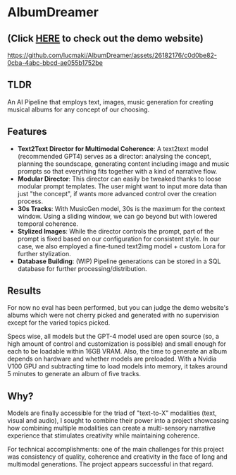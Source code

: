 # AlbumDreamer
## (Click [**HERE**](https://albumdreamer.netlify.app/) to check out the demo website)


https://github.com/lucmaki/AlbumDreamer/assets/26182176/c0d0be82-0cba-4abc-bbcd-ae055b1752be

## TLDR
An AI Pipeline that employs text, images, music generation for creating musical albums for any concept of our choosing.

## Features
- **Text2Text Director for Multimodal Coherence**: A text2text model (recommended GPT4) serves as a director: analysing the concept, planning the soundscape, generating content including image and music prompts so that everything fits together with a kind of narrative flow.
- **Modular Director**: This director can easily be tweaked thanks to loose modular prompt templates. The user might want to input more data than just "the concept", if wants more advanced control over the creation process.
- **30s Tracks**: With MusicGen model, 30s is the maximum for the context window. Using a sliding window, we can go beyond but with lowered temporal coherence. 
- **Stylized Images**: While the director controls the prompt, part of the prompt is fixed based on our configuration for consistent style. In our case, we also employed a fine-tuned text2img model + custom Lora for further stylization. 
- **Database Building**: (WIP) Pipeline generations can be stored in a SQL database for further processing/distribution.
  
## Results
For now no eval has been performed, but you can judge the demo website's albums which were not cherry picked and generated with no supervision except for the varied topics picked.

Specs wise, all models but the GPT-4 model used are open source (so, a high amount of control and customization is possible) and small enough for each to be loadable within 16GB VRAM. Also, the time to generate an album depends on hardware and whether models are preloaded. With a Nvidia V100 GPU and subtracting time to load models into memory, it takes around 5 minutes to generate an album of five tracks.

## Why?
Models are finally accessible for the triad of "text-to-X" modalities (text, visual and audio), I sought to combine their power into a project showcasing how combining multiple modalities can create a multi-sensory narrative experience that stimulates creativity while maintaining coherence.

For technical accomplishments: one of the main challenges for this project was consistency of quality, coherence and creativity in the face of long and multimodal generations. The project appears successful in that regard.
